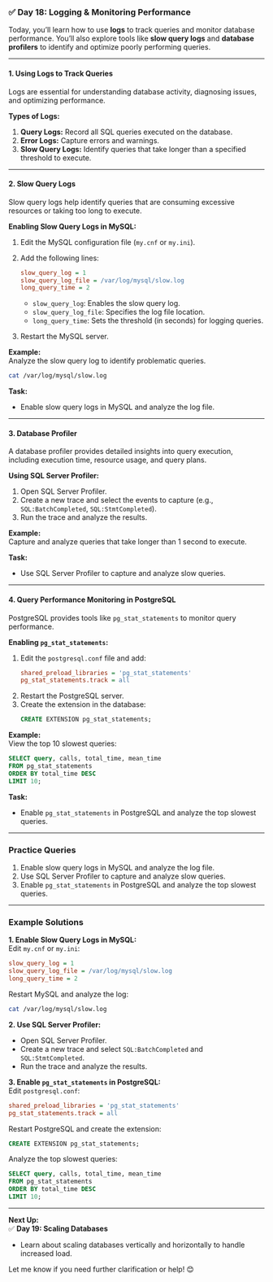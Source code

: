 ### ✅ **Day 18: Logging & Monitoring Performance**  
Today, you’ll learn how to use **logs** to track queries and monitor database performance. You’ll also explore tools like **slow query logs** and **database profilers** to identify and optimize poorly performing queries.

---

#### **1. Using Logs to Track Queries**  
Logs are essential for understanding database activity, diagnosing issues, and optimizing performance.  

**Types of Logs:**  
1. **Query Logs:** Record all SQL queries executed on the database.  
2. **Error Logs:** Capture errors and warnings.  
3. **Slow Query Logs:** Identify queries that take longer than a specified threshold to execute.  

---

#### **2. Slow Query Logs**  
Slow query logs help identify queries that are consuming excessive resources or taking too long to execute.  

**Enabling Slow Query Logs in MySQL:**  
1. Edit the MySQL configuration file (`my.cnf` or `my.ini`).  
2. Add the following lines:  
   ```ini
   slow_query_log = 1
   slow_query_log_file = /var/log/mysql/slow.log
   long_query_time = 2
   ```  
   - `slow_query_log`: Enables the slow query log.  
   - `slow_query_log_file`: Specifies the log file location.  
   - `long_query_time`: Sets the threshold (in seconds) for logging queries.  

3. Restart the MySQL server.  

**Example:**  
Analyze the slow query log to identify problematic queries.  

```bash
cat /var/log/mysql/slow.log
```

**Task:**  
- Enable slow query logs in MySQL and analyze the log file.  

---

#### **3. Database Profiler**  
A database profiler provides detailed insights into query execution, including execution time, resource usage, and query plans.  

**Using SQL Server Profiler:**  
1. Open SQL Server Profiler.  
2. Create a new trace and select the events to capture (e.g., `SQL:BatchCompleted`, `SQL:StmtCompleted`).  
3. Run the trace and analyze the results.  

**Example:**  
Capture and analyze queries that take longer than 1 second to execute.  

**Task:**  
- Use SQL Server Profiler to capture and analyze slow queries.  

---

#### **4. Query Performance Monitoring in PostgreSQL**  
PostgreSQL provides tools like `pg_stat_statements` to monitor query performance.  

**Enabling `pg_stat_statements`:**  
1. Edit the `postgresql.conf` file and add:  
   ```ini
   shared_preload_libraries = 'pg_stat_statements'
   pg_stat_statements.track = all
   ```  
2. Restart the PostgreSQL server.  
3. Create the extension in the database:  
   ```sql
   CREATE EXTENSION pg_stat_statements;
   ```  

**Example:**  
View the top 10 slowest queries:  
```sql
SELECT query, calls, total_time, mean_time
FROM pg_stat_statements
ORDER BY total_time DESC
LIMIT 10;
```

**Task:**  
- Enable `pg_stat_statements` in PostgreSQL and analyze the top slowest queries.  

---

### **Practice Queries**  
1. Enable slow query logs in MySQL and analyze the log file.  
2. Use SQL Server Profiler to capture and analyze slow queries.  
3. Enable `pg_stat_statements` in PostgreSQL and analyze the top slowest queries.  

---

### **Example Solutions**  

**1. Enable Slow Query Logs in MySQL:**  
Edit `my.cnf` or `my.ini`:  
```ini
slow_query_log = 1
slow_query_log_file = /var/log/mysql/slow.log
long_query_time = 2
```

Restart MySQL and analyze the log:  
```bash
cat /var/log/mysql/slow.log
```

**2. Use SQL Server Profiler:**  
- Open SQL Server Profiler.  
- Create a new trace and select `SQL:BatchCompleted` and `SQL:StmtCompleted`.  
- Run the trace and analyze the results.  

**3. Enable `pg_stat_statements` in PostgreSQL:**  
Edit `postgresql.conf`:  
```ini
shared_preload_libraries = 'pg_stat_statements'
pg_stat_statements.track = all
```

Restart PostgreSQL and create the extension:  
```sql
CREATE EXTENSION pg_stat_statements;
```

Analyze the top slowest queries:  
```sql
SELECT query, calls, total_time, mean_time
FROM pg_stat_statements
ORDER BY total_time DESC
LIMIT 10;
```

---

**Next Up:**  
✅ **Day 19: Scaling Databases**  
- Learn about scaling databases vertically and horizontally to handle increased load.  

Let me know if you need further clarification or help! 😊
